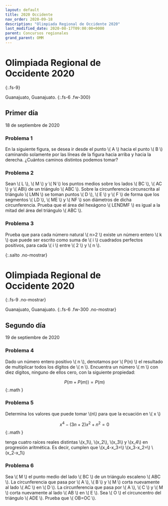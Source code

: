 ```yaml
---
layout: default
title: 2020 Occidente
nav_order: 2020-09-18
description: "Olimpiada Regional de Occidente 2020"
last_modified_date: 2020-08-17T09:00:00+0000
parent: Concursos regionales
grand_parent: OMM
---
```


<link rel="stylesheet" href="{{ '/assets/css/just-the-docs-degDorado.css' | absolute_url }}">
<script>
    jtd.setTheme('degDorado');
</script>

# Olimpiada Regional de Occidente&nbsp;<span class="deg-sitio deg-sitio-texto">2020</span>
{:.fs-9}

Guanajuato, Guanajuato.
{:.fs-6 .fw-300}

## <span class="deg-sitio deg-sitio-texto">Primer día</span>
18 de septiembre de 2020

### Problema&nbsp;<span class="deg-sitio deg-sitio-texto">1</span>
En la siguiente figura, se desea ir desde el punto \\( A \\) hacia el punto \\( B \\) caminando solamente por las líneas de la figura hacia arriba y hacia la derecha. ¿Cuántos caminos distintos podemos tomar?
<div class="geo-app ratio-8-3"><div id="Problema1"></div></div>

### Problema&nbsp;<span class="deg-sitio deg-sitio-texto">2</span>
Sean \\( L \\), \\( M \\) y \\( N \\) los puntos medios sobre los lados \\( BC \\), \\( AC \\) y \\( AB\\) de un triángulo \\( ABC \\). Sobre la circunferencia circunscrita al triángulo \\( LMN \\) se toman puntos \\( D \\), \\( E \\) y \\( F \\) de forma que los segmentos \\( LD \\), \\( ME \\) y \\( NF \\) son diámetros de dicha circunferencia. Prueba que el área del hexágono \\( LENDMF \\) es igual a la mitad del área del triángulo \\( ABC \\).

### Problema&nbsp;<span class="deg-sitio deg-sitio-texto">3</span>
Prueba que para cada número natural \\( n>2 \\) existe un número entero \\( k \\) que puede ser escrito como suma de \\( i \\) cuadrados perfectos positivos, para cada \\( i \\) entre \\( 2 \\) y \\( n \\).

<div></div>
{:.salto .no-mostrar}

# Olimpiada Regional de Occidente&nbsp;<span class="deg-sitio deg-sitio-texto">2020</span>
{:.fs-9 .no-mostrar}

Guanajuato, Guanajuato.
{:.fs-6 .fw-300 .no-mostrar}

## <span class="deg-sitio deg-sitio-texto">Segundo día</span>
19 de septiembre de 2020

### Problema&nbsp;<span class="deg-sitio deg-sitio-texto">4</span>
Dado un número entero positivo \\( n \\), denotamos por \\( P(n) \\) el resultado de multiplicar todos los dígitos de \\( n \\). Encuentra un número \\( m \\) con diez dígitos, ninguno de ellos cero, con la siguiente propiedad:

$$
P\left(m+P(m)\right)=P(m)
$$
{:.math }

### Problema&nbsp;<span class="deg-sitio deg-sitio-texto">5</span>
Determina los valores que puede tomar \\(n\\) para que la ecuación en \\( x \\)

$$
x^4-(3n+2)x^2+n^2=0
$$
{:.math }

tenga cuatro raíces reales distintas \\(x_1\\), \\(x_2\\), \\(x_3\\) y \\(x_4\\) en progresión aritmética. Es decir, cumplen que \\(x_4-x_3=\\) \\(x_3-x_2=\\) \\(x_2-x_1\\)

### Problema&nbsp;<span class="deg-sitio deg-sitio-texto">6</span>
Sea \\( M \\) el punto medio del lado \\( BC \\) de un triángulo escaleno \\( ABC \\). La circunferencia que pasa por \\( A \\), \\( B \\) y \\( M \\) corta nuevamente al lado \\( AC \\) en \\( D \\). La circunferencia que pasa por \\( A \\), \\( C \\) y \\( M \\) corta nuevamente al lado \\( AB \\) en \\( E \\). Sea \\( O \\) el circuncentro del triángulo \\( ADE \\). Prueba que \\( OB=OC \\).

<script type="text/javascript">
				function perspective(p){
					updateHelp(p);
					ggbApplet.setPerspective(p);
				}
                var parametersProblema1 = {
                        "id":"Problema1",
                        "material_id":"gfyzuvn2",
                        "appName":"geometry",
                        "width":800,
                        "height":300,
                        "autoHeight":true,
                        "scaleContainerClass":"geo-app",
                        "allowUpscale":true
                        };
                var appletProblema1 = new GGBApplet(parametersProblema1, '6.0', 'Problema1');
                window.onload = function() { 
                  appletProblema1.inject('Problema1');
                }
</script>


